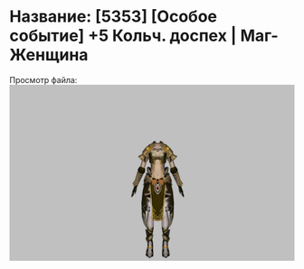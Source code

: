 # Название: [5353] [Особое событие] +5 Кольч. доспех | Маг-Женщина

Просмотр файла:
![p050003.png](p050003.png)
